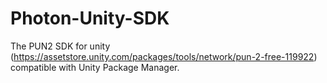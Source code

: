 # Photon-Unity-SDK
The PUN2 SDK for unity (https://assetstore.unity.com/packages/tools/network/pun-2-free-119922) compatible with Unity Package Manager.
